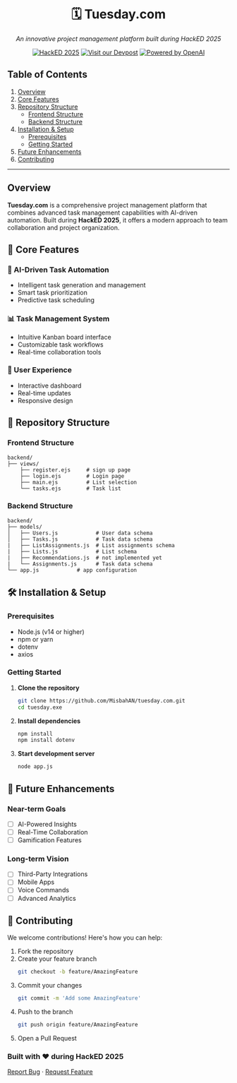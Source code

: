 <div align="center">

# 🗓️ Tuesday.com

*An innovative project management platform built during HackED 2025*

[![HackED 2025](https://img.shields.io/badge/HackED-2025-orange.svg)](https://github.com/MisbahAN/tuesday.com)
[![Visit our Devpost](https://img.shields.io/badge/Devpost-blue.svg)](https://devpost.com/software/tuesday-com)
[![Powered by OpenAI](https://img.shields.io/badge/Powered%20by-OpenAI-412991.svg)](https://openai.com)
</div>

## Table of Contents
1. [Overview](#overview)
2. [Core Features](#-Core-Features)
3. [Repository Structure](#-Repository-Structure)
   - [Frontend Structure](#frontend-structure)
   - [Backend Structure](#backend-structure)
4. [Installation & Setup](#Installation-&-Setup)
   - [Prerequisites](#prerequisites)
   - [Getting Started](#getting-started)
5. [Future Enhancements](#-Future-Enhancements)
6. [Contributing](#-Contributing)

---
## Overview

**Tuesday.com** is a comprehensive project management platform that combines advanced task management capabilities with AI-driven automation. Built during **HackED 2025**, it offers a modern approach to team collaboration and project organization.


## 🚀 Core Features

### 🤖 AI-Driven Task Automation
- Intelligent task generation and management
- Smart task prioritization
- Predictive task scheduling

### 📊 Task Management System
- Intuitive Kanban board interface
- Customizable task workflows
- Real-time collaboration tools

### 📱 User Experience
- Interactive dashboard
- Real-time updates
- Responsive design

## 📁 Repository Structure

### Frontend Structure
```
backend/
├── views/
    ├── register.ejs     # sign up page
    ├── login.ejs        # Login page
    ├── main.ejs         # List selection
    └── tasks.ejs        # Task list
```

### Backend Structure
```
backend/
├── models/
│   ├── Users.js            # User data schema
│   ├── Tasks.js            # Task data schema
|   ├── ListAssignments.js  # List assignments schema
|   ├── Lists.js            # List schema
|   ├── Recommendations.js  # not implemented yet
|   └── Assignments.js      # Task data schema
└── app.js            # app configuration
```

## 🛠️ Installation & Setup

### Prerequisites
- Node.js (v14 or higher)
- npm or yarn
- dotenv
- axios

### Getting Started

1. **Clone the repository**
   ```bash
   git clone https://github.com/MisbahAN/tuesday.com.git
   cd tuesday.exe
   ```

2. **Install dependencies**
   ```bash
   npm install
   npm install dotenv
   ```

3. **Start development server**
   ```bash
   node app.js
   ```

## 🔮 Future Enhancements

### Near-term Goals
- [ ] AI-Powered Insights
- [ ] Real-Time Collaboration
- [ ] Gamification Features

### Long-term Vision
- [ ] Third-Party Integrations
- [ ] Mobile Apps
- [ ] Voice Commands
- [ ] Advanced Analytics

## 🤝 Contributing

We welcome contributions! Here's how you can help:

1. Fork the repository
2. Create your feature branch
   ```bash
   git checkout -b feature/AmazingFeature
   ```
3. Commit your changes
   ```bash
   git commit -m 'Add some AmazingFeature'
   ```
4. Push to the branch
   ```bash
   git push origin feature/AmazingFeature
   ```
5. Open a Pull Request


### Built with ❤️ during HackED 2025

[Report Bug](https://github.com/MisbahAN/tuesday.com/issues) · [Request Feature](https://github.com/MisbahAN/tuesday.com/issues)

</div>
